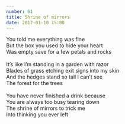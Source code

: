 ```yaml
---
number: 61
title: Shrine of mirrors
date: 2017-01-10 15:00
---
```


You told me everything was fine<br>
But the box you used to hide your heart<br>
Was empty save for a few petals and rocks<br>
<br>
It’s like I’m standing in a garden with razor<br>
Blades of grass etching exit signs into my skin<br>
And the hedges stand so tall I can’t see<br>
The forest for the trees<br>
<br>
You have never finished a drink because<br>
You are always too busy tearing down<br>
The shrine of mirrors to trick me<br>
Into thinking you ever left<br>